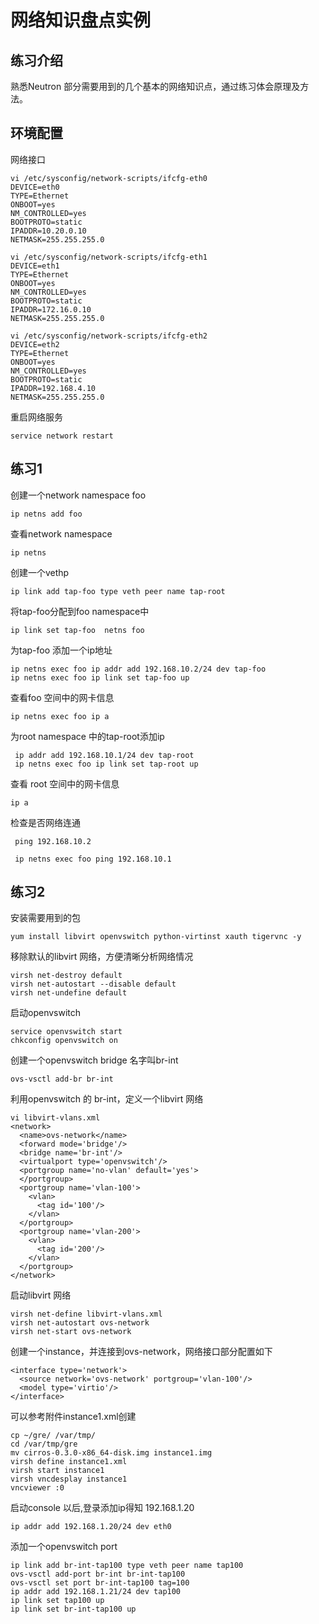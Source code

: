 ﻿# 网络知识盘点实例

 

## 练习介绍

熟悉Neutron 部分需要用到的几个基本的网络知识点，通过练习体会原理及方法。

## 环境配置

网络接口

	vi /etc/sysconfig/network-scripts/ifcfg-eth0
	DEVICE=eth0
	TYPE=Ethernet
	ONBOOT=yes
	NM_CONTROLLED=yes
	BOOTPROTO=static
	IPADDR=10.20.0.10
	NETMASK=255.255.255.0

	vi /etc/sysconfig/network-scripts/ifcfg-eth1
	DEVICE=eth1
	TYPE=Ethernet
	ONBOOT=yes
	NM_CONTROLLED=yes
	BOOTPROTO=static
	IPADDR=172.16.0.10
	NETMASK=255.255.255.0

	vi /etc/sysconfig/network-scripts/ifcfg-eth2
	DEVICE=eth2
	TYPE=Ethernet
	ONBOOT=yes
	NM_CONTROLLED=yes
	BOOTPROTO=static
	IPADDR=192.168.4.10
	NETMASK=255.255.255.0

重启网络服务

	service network restart

## 练习1

创建一个network namespace foo

	ip netns add foo

查看network namespace

	ip netns

创建一个vethp 

	ip link add tap-foo type veth peer name tap-root

将tap-foo分配到foo namespace中

	ip link set tap-foo  netns foo

为tap-foo 添加一个ip地址

	ip netns exec foo ip addr add 192.168.10.2/24 dev tap-foo 
	ip netns exec foo ip link set tap-foo up

查看foo 空间中的网卡信息

	ip netns exec foo ip a

为root namespace 中的tap-root添加ip

	 ip addr add 192.168.10.1/24 dev tap-root
	 ip netns exec foo ip link set tap-root up


查看 root 空间中的网卡信息

 	ip a

 检查是否网络连通

	 ping 192.168.10.2

	 ip netns exec foo ping 192.168.10.1


## 练习2

 安装需要用到的包

	yum install libvirt openvswitch python-virtinst xauth tigervnc -y

移除默认的libvirt 网络，方便清晰分析网络情况

	virsh net-destroy default
	virsh net-autostart --disable default
	virsh net-undefine default

启动openvswitch

	service openvswitch start
	chkconfig openvswitch on

创建一个openvswitch bridge 名字叫br-int

	ovs-vsctl add-br br-int

利用openvswitch 的 br-int，定义一个libvirt 网络

	vi libvirt-vlans.xml
	<network>
	  <name>ovs-network</name>
	  <forward mode='bridge'/>
	  <bridge name='br-int'/>
	  <virtualport type='openvswitch'/>
	  <portgroup name='no-vlan' default='yes'>
	  </portgroup>
	  <portgroup name='vlan-100'>
	    <vlan>
	      <tag id='100'/>
	    </vlan>
	  </portgroup>
	  <portgroup name='vlan-200'>
	    <vlan>
	      <tag id='200'/>
	    </vlan>
	  </portgroup>
	</network>

启动libvirt 网络

	virsh net-define libvirt-vlans.xml
	virsh net-autostart ovs-network
	virsh net-start ovs-network

创建一个instance，并连接到ovs-network，网络接口部分配置如下

	<interface type='network'>
	  <source network='ovs-network' portgroup='vlan-100'/>
	  <model type='virtio'/>
	</interface>

可以参考附件instance1.xml创建

	cp ~/gre/ /var/tmp/
	cd /var/tmp/gre
	mv cirros-0.3.0-x86_64-disk.img instance1.img
	virsh define instance1.xml
	virsh start instance1
	virsh vncdesplay instance1
	vncviewer :0

启动console 以后,登录添加ip得知 192.168.1.20

	ip addr add 192.168.1.20/24 dev eth0

添加一个openvswitch port 

	ip link add br-int-tap100 type veth peer name tap100
	ovs-vsctl add-port br-int br-int-tap100
	ovs-vsctl set port br-int-tap100 tag=100
	ip addr add 192.168.1.21/24 dev tap100
	ip link set tap100 up
	ip link set br-int-tap100 up











